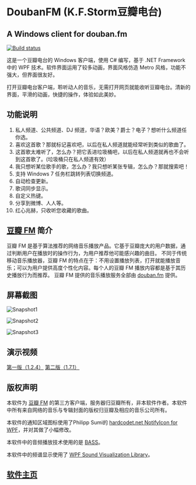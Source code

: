 # DoubanFM (K.F.Storm豆瓣电台)
## A Windows client for douban.fm

[![Build status](https://ci.appveyor.com/api/projects/status/yyvnw6ym9rr2b6xy?svg=true)](https://ci.appveyor.com/project/kfstorm/doubanfm)

这是一个豆瓣电台的 Windows 客户端，使用 C# 编写，基于 .NET Framework 中的 WPF 技术。软件界面运用了较多动画，界面风格仿造 Metro 风格，功能不强大，但界面很友好。 
   
打开豆瓣电台客户端，聆听动人的音乐，无需打开网页就能收听豆瓣电台。清新的界面，平滑的动画，快捷的操作，体验如此美妙。 
  
## 功能说明

1. 私人频道、公共频道、DJ 频道，华语？欧美？爵士？电子？想听什么频道任你选。 
2. 喜欢这首歌？那就标记喜欢吧，以后在私人频道就能经常听到类似的歌曲了。 
3. 这首歌太难听了，怎么办？把它丢进垃圾桶吧，以后在私人频道就再也不会听到这首歌了。(垃圾桶只在私人频道有效） 
4. 我只想听某位歌手的歌，怎么办？我只想听某张专辑，怎么办？那就搜索吧！ 
5. 支持 Windows 7 任务栏跳转列表切换频道。 
6. 自动检查更新。 
7. 歌词同步显示。 
8. 自定义热键。 
9. 分享到微博、人人等。 
10. 红心兆赫，只收听您收藏的歌曲。

## [豆瓣 FM](http://douban.fm/) 简介

豆瓣 FM 是基于算法推荐的网络音乐播放产品。它基于豆瓣庞大的用户数据，通过判断用户在播放时的操作行为，为用户推荐他可能感兴趣的曲目。 不同于传统移动音乐播放器，豆瓣 FM 的特点在于：不用设置播放列表，打开就能播放音乐；可以为用户提供高度个性化内容。每个人的豆瓣 FM 播放内容都是基于其历史播放行为而推荐。 豆瓣 FM 提供的音乐播放服务全部由 [douban.fm](douban.fm) 提供。

## 屏幕截图

![Snapshot1](https://raw.githubusercontent.com/kfstorm/DoubanFM/master/res/pic/DoubanFM_1.7.4_2.jpg)

![Snapshot2](https://raw.githubusercontent.com/kfstorm/DoubanFM/master/res/pic/DoubanFM_1.7.4_2_2.jpg)

![Snapshot3](https://raw.githubusercontent.com/kfstorm/DoubanFM/master/res/pic/DoubanFM_1.7.0_2_2.jpg)

## 演示视频

[第一版（1.2.4）](http://v.youku.com/v_show/id_XMzAwNDgyNjg0.html) [第二版（1.7.1）](http://v.youku.com/v_show/id_XMzQ0MDczMjQ4.html)

## 版权声明

本软件为 [豆瓣 FM](http://douban.fm) 的第三方客户端，服务器归豆瓣所有，非本软件作者。本软件中所有来自网络的音乐与专辑封面的版权归豆瓣及相应的音乐公司所有。

本软件的通知区域图标使用了Philipp Sumi的 [hardcodet.net NotifyIcon for WPF](http://www.hardcodet.net/projects/wpf-notifyicon)，并对其做了小幅修改。

本软件中的音频播放技术使用的是 [BASS](http://www.un4seen.com/)。

本软件中的频谱显示使用了 [WPF Sound Visualization Library](http://wpfsvl.codeplex.com/)。


## [软件主页](http://www.kfstorm.com/blog/doubanfm)
